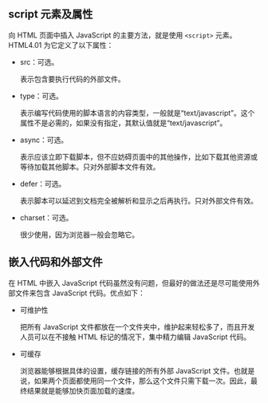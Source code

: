## script 元素及属性 ##

向 HTML 页面中插入 JavaScript 的主要方法，就是使用 `<script>` 元素。HTML4.01 为它定义了以下属性：

* src：可选。

	表示包含要执行代码的外部文件。

* type：可选。

	表示编写代码使用的脚本语言的内容类型，一般就是“text/javascript”。这个属性不是必需的，如果没有指定，其默认值就是“text/javascript”。

* async：可选。

	表示应该立即下载脚本，但不应妨碍页面中的其他操作，比如下载其他资源或等待加载其他脚本。只对外部脚本文件有效。

* defer：可选。

	表示脚本可以延迟到文档完全被解析和显示之后再执行。只对外部文件有效。

* charset：可选。

	很少使用，因为浏览器一般会忽略它。

## 嵌入代码和外部文件 ##

在 HTML 中嵌入 JavaScript 代码虽然没有问题，但最好的做法还是尽可能使用外部文件来包含 JavaScript 代码。优点如下：

* 可维护性

	把所有 JavaScript 文件都放在一个文件夹中，维护起来轻松多了，而且开发人员可以在不接触 HTML 标记的情况下，集中精力编辑 JavaScript 代码。

* 可缓存

	浏览器能够根据具体的设置，缓存链接的所有外部 JavaScript 文件。也就是说，如果两个页面都使用同一个文件，那么这个文件只需下载一次。因此，最终结果就是能够加快页面加载的速度。
